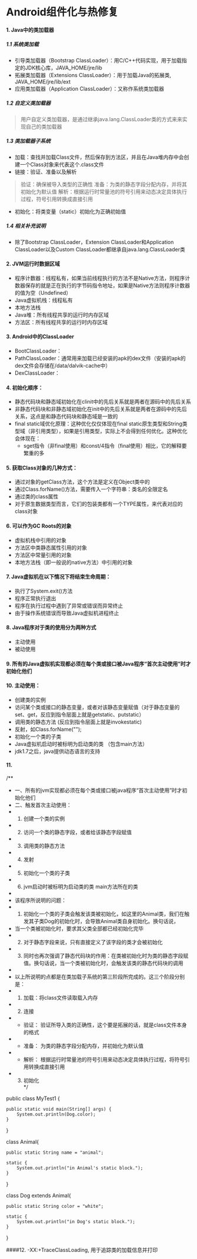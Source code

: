 #  Android组件化与热修复
#### 1. Java中的类加载器
##### 1.1 系统类加载
- 引导类加载器（Bootstrap ClassLoader）：用C/C++代码实现，用于加载指定的JDK核心库，JAVA_HOME/jre/lib
- 拓展类加载器（Extensions ClassLoader）：用于加载Java的拓展类, JAVA_HOME/jre/lib/ext
- 应用类加载器（Application ClassLoader）：又称作系统类加载器
##### 1.2 自定义类加载器
> 用户自定义类加载器，是通过继承java.lang.ClassLoader类的方式来来实现自己的类加载器
> 
##### 1.3 类加载器子系统
- 加载：查找并加载Class文件，然后保存到方法区，并且在Java堆内存中会创建一个Class对象来代表这个.class文件
- 链接：验证、准备以及解析
> 验证：确保被导入类型的正确性
> 准备：为类的静态字段分配内存，并将其初始化为默认值
> 解析：根据运行时常量池的符号引用来动态决定具体执行过程，符号引用转换成直接引用
- 初始化：将类变量（static）初始化为正确初始值

##### 1.4 相关补充说明
- 除了Bootstrap ClassLoader，Extension ClassLoader和Application ClassLoader以及Custom ClassLoader都继承自java.lang.ClassLoader类

#### 2. JVM运行时数据区域
- 程序计数器：线程私有，如果当前线程执行的方法不是Native方法，则程序计数器保存的就是正在执行的字节码指令地址，如果是Native方法则程序计数器的值为空（Undefined）
- Java虚拟机栈：线程私有
- 本地方法栈
- Java堆：所有线程共享的运行时内存区域
- 方法区：所有线程共享的运行时内存区域

#### 3. Android中的ClassLoader
- BootClassLoader：
- PathClassLoader：通常用来加载已经安装的apk的dex文件（安装的apk的dex文件会存储在/data/dalvik-cache中）
- DexClassLoader：

#### 4. 初始化顺序：
- 静态代码块和静态域初始化在clinit中的先后关系就是两者在源码中的先后关系
- 非静态代码块和非静态域初始化在init中的先后关系就是两者在源码中的先后关系，这点是和静态代码块和静态域是一致的
- final static域优化原理：这种优化仅仅体现在final static原生类型和String类型域（非引用类型），如果是引用类型，实际上不会得到任何优化。这种优化会体现在：
	- sget指令（非final使用）和const/4指令（final使用）相比，它的解释要繁重的多
	
#### 5. 获取Class对象的几种方式：
- 通过对象的getClass方法，这个方法是定义在Object类中的
- 通过Class.forName()方法，需要传入一个字符串：类名的全限定名
- 通过类的class属性
- 对于原生数据类型而言，它们的包装类都有一个TYPE属性，来代表对应的class对象

#### 6. 可以作为GC Roots的对象
- 虚拟机栈中引用的对象
- 方法区中类静态属性引用的对象
- 方法区中常量引用的对象
- 本地方法栈（即一般说的native方法）中引用的对象

#### 7. Java虚拟机在以下情况下将结束生命周期：
- 执行了System.exit()方法
- 程序正常执行退出
- 程序在执行过程中遇到了异常或错误而异常终止
- 由于操作系统错误而导致Java虚拟机进程终止

#### 8. Java程序对于类的使用分为两种方式
- 主动使用
-  被动使用

#### 9. 所有的Java虚拟机实现都必须在每个类或接口被Java程序“首次主动使用”时才初始化他们

#### 10. 主动使用：
- 创建类的实例
- 访问某个类或接口的静态变量，或者对该静态变量赋值（对于静态变量的set、get，反应到指令层面上就是getstatic、putstatic）
- 调用类的静态方法 (反应到指令层面上就是invokestatic)
-  反射，如Class.forName("");
- 初始化一个类的子类
- Java虚拟机启动时被标明为启动类的类	（包含main方法）
- jdk1.7之后，java提供动态语言的支持
#### 11.
  
/**  
 * 一、所有的jvm实现都必须在每个类或接口被java程序“首次主动使用”时才初始化他们  
  * 二、触发首次主动使用：  
  * 1. 创建一个类的实例  
  * 2. 访问一个类的静态字段，或者给该静态字段赋值  
  * 3. 调用类的静态方法  
  * 4. 发射  
  * 5. 初始化一个类的子类  
  * 6. jvm启动时被标明为启动类的类 main方法所在的类  
  *  
 * 该程序所说明的问题：  
  * 1. 初始化一个类的子类会触发该类被初始化，如这里的Animal类，我们在触发其子类Dog的初始化时，会导致Animal类自身初始化。换句话说，  
  * 当一个类被初始化时，要求其父类全部都已经初始化完毕  
  * 2. 对于静态字段来说，只有直接定义了该字段的类才会被初始化  
  * 3. 同时也再次强调了静态代码块的作用：在类被初始化时为类的静态字段赋值。换句话说，当一个类被初始化时，会触发该类的静态代码块的调用  
  *  
 * 以上所说明的点都是在类加载子系统的第三阶段所完成的。这三个阶段分别是：  
  * 1. 加载：将class文件读取载入内存  
  * 2. 连接  
  * - 验证： 验证所导入类的正确性，这个要是拓展的话，就是class文件本身的格式  
  * - 准备： 为类的静态字段分配内存，并初始化为默认值  
  * - 解析： 根据运行时常量池的符号引用来动态决定具体执行过程，将符号引用转换成直接引用  
  * 3. 初始化  
  */  
  
public class MyTest1 {  
  
    public static void main(String[] args) {  
        System.out.println(Dog.color);  
    }  
}  
  
class Animal{  
  
    public static String name = "animal";  
  
    static {  
        System.out.println("in Animal's static block.");  
    }  
}  
  
class Dog extends Animal{  
  
    public static String color = "white";  
  
    static {  
        System.out.println("in Dog's static block.");  
    }  
}

####12. -XX:+TraceClassLoading, 用于追踪类的加载信息并打印 
<!--stackedit_data:
eyJoaXN0b3J5IjpbMTg4NTE0Mzc4OCwtODEwNjYzMzM4LC0xMT
kyOTAxMDAxLC0xMjA0NjUwOTc4LDUxMDA0MzY0MCwtMTk0NDY4
NTI0OSwyODQ1OTE1NTgsMTIzNDUzNjA2NywtMTg2NDc1OTM1LD
Y0Njk2MDgwMywtNDAxMjMxNDY0LC0yMTMyMjE5MDcyLC02NTI3
ODM1OTksMTQzODI0MDUxNCwtMTEyNjY3OTA4MF19
-->